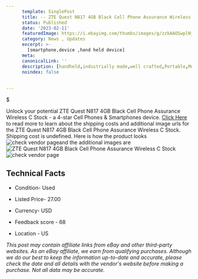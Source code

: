 ```yaml
---
      template: SinglePost
      title: -- ZTE Quest N817 4GB Black Cell Phone Assurance Wireless C Stock
      status: Published
      date: '2023-02-11'
      featuredImage: https://i.ebayimg.com/thumbs/images/g/zzkAAOSwplNj49N-/s-l225.jpg
      category: News , Updates
      excerpt: >-
        [smartphone,device ,hand held device]
      meta:
      canonicalLink: ''
      description: [handheld,industrially made,well crafted,Portable,Mobile,Compact,Convenient,Lightweight,Maneuverable,Man-portable,Miniature,Carriable,Hand-held,Light,Holdable,Transportable,Mobile device,Pocket-sized,On-the-go,Wireless,Cordless,Compact size,Convenient size, smartphone,device ,hand held device]
      noindex: false
      
        
---
```

$

Unlock your potential ZTE Quest N817 4GB Black Cell Phone Assurance Wireless C Stock - a 4-star Cell Phones & Smartphones device. [Click Here](https://www.ebay.com/itm/115699975177?hash=item1af0418409%3Ag%3AzzkAAOSwplNj49N-&mkevt=1&mkcid=1&mkrid=711-53200-19255-0&campid=%253CePNCampaignId%253E&customid=%253CreferenceId%253E&toolid=10049) to read more to learn about the shipping costs and additional image urls for the ZTE Quest N817 4GB Black Cell Phone Assurance Wireless C Stock. Shipping cost is undefined. Here is how the product looks ![check vendor page](https://i.ebayimg.com/thumbs/images/g/zzkAAOSwplNj49N-/s-l225.jpg)and the additional images are![ZTE Quest N817 4GB Black Cell Phone Assurance Wireless C Stock](https://i.ebayimg.com/images/g/zzkAAOSwplNj49N-/s-l1600.jpg)![check vendor page](https://origin-galleryplus.ebayimg.com/ws/web/115699975177_2_0_1/225x225.jpg,https://origin-galleryplus.ebayimg.com/ws/web/115699975177_3_0_1/225x225.jpg,https://origin-galleryplus.ebayimg.com/ws/web/115699975177_4_0_1/225x225.jpg,https://origin-galleryplus.ebayimg.com/ws/web/115699975177_5_0_1/225x225.jpg)



 ## Technical Facts 



     
      

 - Condition- Used 


      

 - Listed Price- 27.00 


      

 - Currency- USD 


      

 - Feedback score - 68 


      

 - Location - US 


      
      

 *_This post may contain affiliate links from eBay and other third-party websites. As an eBay affiliate, we earn from qualifying purchases. Although we do our best to keep the information up-to-date and accurate, please check the date and all details with the vendor's website before making a purchase. Not all data may be accurate._*






